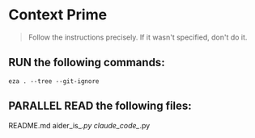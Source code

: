 # Context Prime
> Follow the instructions precisely. If it wasn't specified, don't do it.

## RUN the following commands:

`eza . --tree --git-ignore`

## PARALLEL READ the following files:

README.md
aider_is_*.py
claude_code_*.py